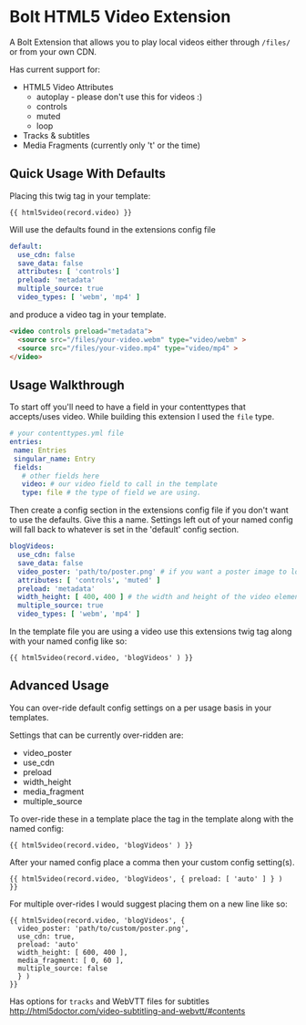 # Bolt HTML5 Video Extension

A Bolt Extension that allows you to play local videos either through ```/files/``` or from your own CDN.

Has current support for:

  * HTML5 Video Attributes
    * autoplay - please don't use this for videos :)
    * controls
    * muted
    * loop
  * Tracks & subtitles
  * Media Fragments (currently only 't' or the time)

## Quick Usage With Defaults

Placing this twig tag in your template:

```twig
{{ html5video(record.video) }}
```
Will use the defaults found in the extensions config file

```yaml
default:
  use_cdn: false
  save_data: false
  attributes: [ 'controls']
  preload: 'metadata'
  multiple_source: true
  video_types: [ 'webm', 'mp4' ]
```

and produce a video tag in your template.

```html
<video controls preload="metadata">
  <source src="/files/your-video.webm" type="video/webm" >
  <source src="/files/your-video.mp4" type="video/mp4" >
</video>
```

## Usage Walkthrough

To start off you'll need to have a field in your contenttypes that accepts/uses video. While building this extension I used the ``file`` type.

 ```yaml
# your contenttypes.yml file
entries:
  name: Entries
  singular_name: Entry
  fields:
    # other fields here
    video: # our video field to call in the template
    type: file # the type of field we are using.
```

Then create a config section in the extensions config file if you don't want to use the defaults. Give this a name. Settings left out of your named config will fall back to whatever is set in the 'default' config section.

```yaml
blogVideos:
  use_cdn: false
  save_data: false
  video_poster: 'path/to/poster.png' # if you want a poster image to load
  attributes: [ 'controls', 'muted' ]
  preload: 'metadata'
  width_height: [ 400, 400 ] # the width and height of the video element if you have one... optional
  multiple_source: true
  video_types: [ 'webm', 'mp4' ]
```

In the template file you are using a video use this extensions twig tag along with your named config like so:

```twig
{{ html5video(record.video, 'blogVideos' ) }}
```

## Advanced Usage
You can over-ride default config settings on a per usage basis in your templates.

Settings that can be currently over-ridden are:

* video_poster
* use_cdn
* preload
* width_height
* media_fragment
* multiple_source

To over-ride these in a template place the tag in the template along with the named config:

```twig
{{ html5video(record.video, 'blogVideos' ) }}
```

After your named config place a comma then your custom config setting(s).

```twig
{{ html5video(record.video, 'blogVideos', { preload: [ 'auto' ] } )  }}
```

For multiple over-rides I would suggest placing them on a new line like so:

```twig
{{ html5video(record.video, 'blogVideos', {
  video_poster: 'path/to/custom/poster.png',
  use_cdn: true,
  preload: 'auto'
  width_height: [ 600, 400 ],
  media_fragment: [ 0, 60 ],
  multiple_source: false
  } )
}}
```


Has options for ```tracks``` and WebVTT files for subtitles http://html5doctor.com/video-subtitling-and-webvtt/#contents